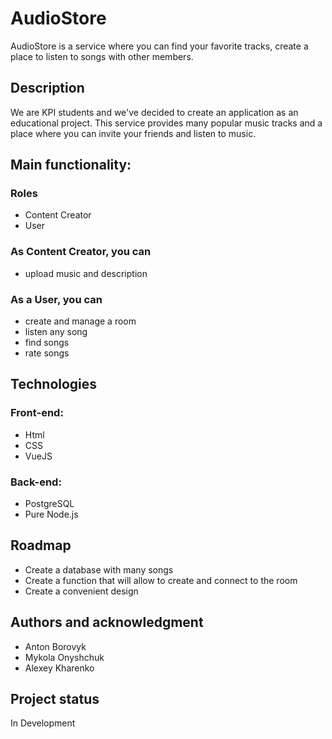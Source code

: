 # AudioStore

AudioStore is a service where you can find your favorite tracks, create a place to listen to songs with other members.

## Description

We are KPI students and we've decided to create an application as an educational project. This service provides many popular music tracks and a place where you can invite your friends and listen to music.

## Main functionality:

  ### Roles
   - Content Creator
   - User
  ### As Content Creator, you can
   - upload music and description

  ### As a User, you can
   - create and manage a room
   - listen any song
   - find songs 
   - rate songs

## Technologies
 ### Front-end:
  - Html
  - CSS
  - VueJS

 ### Back-end:
  - PostgreSQL
  - Pure Node.js
 
## Roadmap

- Create a database with many songs
- Create a function that will allow to create and connect to the room
- Create a convenient design

## Authors and acknowledgment

- Anton Borovyk
- Mykola Onyshchuk
- Alexey Kharenko

## Project status

In Development
